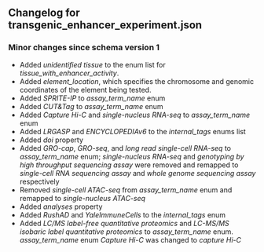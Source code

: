 ## Changelog for transgenic_enhancer_experiment.json

### Minor changes since schema version 1

* Added *unidentified tissue* to the enum list for *tissue_with_enhancer_activity*.
* Added *element_location*, which specifies the chromosome and genomic coordinates of the element being tested.
* Added *SPRITE-IP* to *assay_term_name* enum
* Added *CUT&Tag* to *assay_term_name* enum
* Added *Capture Hi-C* and *single-nucleus RNA-seq* to *assay_term_name* enum
* Added *LRGASP* and *ENCYCLOPEDIAv6* to the *internal_tags* enums list
* Added *doi* property
* Added *GRO-cap*, *GRO-seq*, and *long read single-cell RNA-seq* to *assay_term_name* enum;  *single-nucleus RNA-seq* and *genotyping by high throughput sequencing assay* were removed and remapped to *single-cell RNA sequencing assay* and *whole genome sequencing assay* respectively
* Removed *single-cell ATAC-seq* from *assay_term_name* enum and remapped to *single-nucleus ATAC-seq*
* Added *analyses* property
* Added *RushAD* and *YaleImmuneCells* to the *internal_tags* enum
* Added *LC/MS label-free quantitative proteomics* and *LC-MS/MS isobaric label quantitative proteomics* to *assay_term_name* enum. *assay_term_name* enum *Capture Hi-C* was changed to *capture Hi-C*
